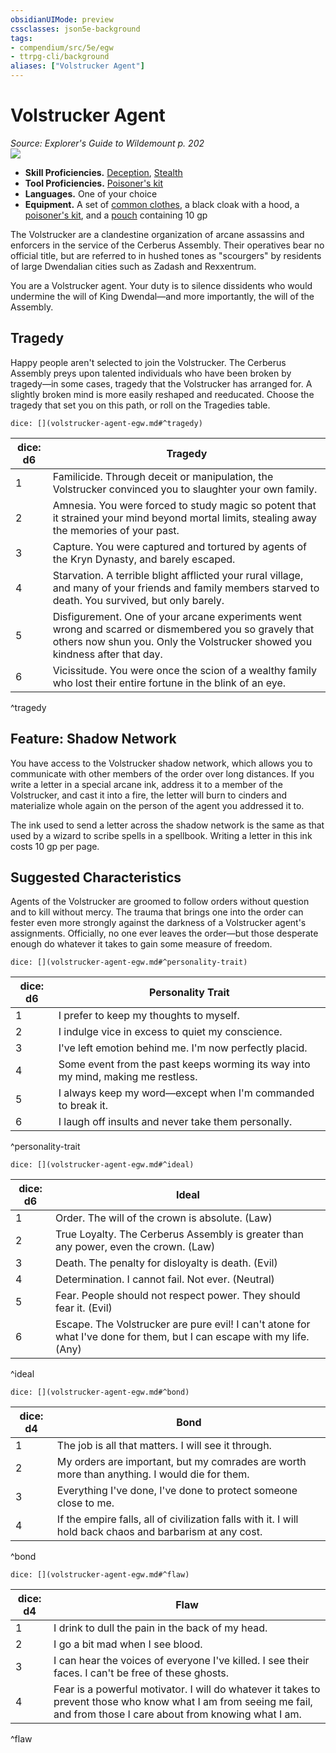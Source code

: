 ```yaml
---
obsidianUIMode: preview
cssclasses: json5e-background
tags:
- compendium/src/5e/egw
- ttrpg-cli/background
aliases: ["Volstrucker Agent"]
---
```

# Volstrucker Agent
*Source: Explorer's Guide to Wildemount p. 202*  
![](/3-Mechanics/CLI/backgrounds/img/volstrucker-agent.webp#right)  

- **Skill Proficiencies.** [Deception](/3-Mechanics/CLI/rules/skills.md#Deception), [Stealth](/3-Mechanics/CLI/rules/skills.md#Stealth)  
- **Tool Proficiencies.** [Poisoner's kit](/3-Mechanics/CLI/items/poisoners-kit.md)  
- **Languages.** One of your choice  
- **Equipment.** A set of [common clothes](/3-Mechanics/CLI/items/common-clothes.md), a black cloak with a hood, a [poisoner's kit](/3-Mechanics/CLI/items/poisoners-kit.md), and a [pouch](/3-Mechanics/CLI/items/pouch.md) containing 10 gp  

The Volstrucker are a clandestine organization of arcane assassins and enforcers in the service of the Cerberus Assembly. Their operatives bear no official title, but are referred to in hushed tones as "scourgers" by residents of large Dwendalian cities such as Zadash and Rexxentrum.

You are a Volstrucker agent. Your duty is to silence dissidents who would undermine the will of King Dwendal—and more importantly, the will of the Assembly.

## Tragedy

Happy people aren't selected to join the Volstrucker. The Cerberus Assembly preys upon talented individuals who have been broken by tragedy—in some cases, tragedy that the Volstrucker has arranged for. A slightly broken mind is more easily reshaped and reeducated. Choose the tragedy that set you on this path, or roll on the Tragedies table.

`dice: [](volstrucker-agent-egw.md#^tragedy)`

| dice: d6 | Tragedy |
|----------|---------|
| 1 | Familicide. Through deceit or manipulation, the Volstrucker convinced you to slaughter your own family. |
| 2 | Amnesia. You were forced to study magic so potent that it strained your mind beyond mortal limits, stealing away the memories of your past. |
| 3 | Capture. You were captured and tortured by agents of the Kryn Dynasty, and barely escaped. |
| 4 | Starvation. A terrible blight afflicted your rural village, and many of your friends and family members starved to death. You survived, but only barely. |
| 5 | Disfigurement. One of your arcane experiments went wrong and scarred or dismembered you so gravely that others now shun you. Only the Volstrucker showed you kindness after that day. |
| 6 | Vicissitude. You were once the scion of a wealthy family who lost their entire fortune in the blink of an eye. |
^tragedy

## Feature: Shadow Network

You have access to the Volstrucker shadow network, which allows you to communicate with other members of the order over long distances. If you write a letter in a special arcane ink, address it to a member of the Volstrucker, and cast it into a fire, the letter will burn to cinders and materialize whole again on the person of the agent you addressed it to.

The ink used to send a letter across the shadow network is the same as that used by a wizard to scribe spells in a spellbook. Writing a letter in this ink costs 10 gp per page.

## Suggested Characteristics

Agents of the Volstrucker are groomed to follow orders without question and to kill without mercy. The trauma that brings one into the order can fester even more strongly against the darkness of a Volstrucker agent's assignments. Officially, no one ever leaves the order—but those desperate enough do whatever it takes to gain some measure of freedom.

`dice: [](volstrucker-agent-egw.md#^personality-trait)`

| dice: d6 | Personality Trait |
|----------|-------------------|
| 1 | I prefer to keep my thoughts to myself. |
| 2 | I indulge vice in excess to quiet my conscience. |
| 3 | I've left emotion behind me. I'm now perfectly placid. |
| 4 | Some event from the past keeps worming its way into my mind, making me restless. |
| 5 | I always keep my word—except when I'm commanded to break it. |
| 6 | I laugh off insults and never take them personally. |
^personality-trait

`dice: [](volstrucker-agent-egw.md#^ideal)`

| dice: d6 | Ideal |
|----------|-------|
| 1 | Order. The will of the crown is absolute. (Law) |
| 2 | True Loyalty. The Cerberus Assembly is greater than any power, even the crown. (Law) |
| 3 | Death. The penalty for disloyalty is death. (Evil) |
| 4 | Determination. I cannot fail. Not ever. (Neutral) |
| 5 | Fear. People should not respect power. They should fear it. (Evil) |
| 6 | Escape. The Volstrucker are pure evil! I can't atone for what I've done for them, but I can escape with my life. (Any) |
^ideal

`dice: [](volstrucker-agent-egw.md#^bond)`

| dice: d4 | Bond |
|----------|------|
| 1 | The job is all that matters. I will see it through. |
| 2 | My orders are important, but my comrades are worth more than anything. I would die for them. |
| 3 | Everything I've done, I've done to protect someone close to me. |
| 4 | If the empire falls, all of civilization falls with it. I will hold back chaos and barbarism at any cost. |
^bond

`dice: [](volstrucker-agent-egw.md#^flaw)`

| dice: d4 | Flaw |
|----------|------|
| 1 | I drink to dull the pain in the back of my head. |
| 2 | I go a bit mad when I see blood. |
| 3 | I can hear the voices of everyone I've killed. I see their faces. I can't be free of these ghosts. |
| 4 | Fear is a powerful motivator. I will do whatever it takes to prevent those who know what I am from seeing me fail, and from those I care about from knowing what I am. |
^flaw